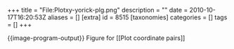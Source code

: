 +++
title = "File:Plotxy-yorick-plg.png"
description = ""
date = 2010-10-17T16:20:53Z
aliases = []
[extra]
id = 8515
[taxonomies]
categories = []
tags = []
+++

{{image-program-output}}
Figure for [[Plot coordinate pairs]]
